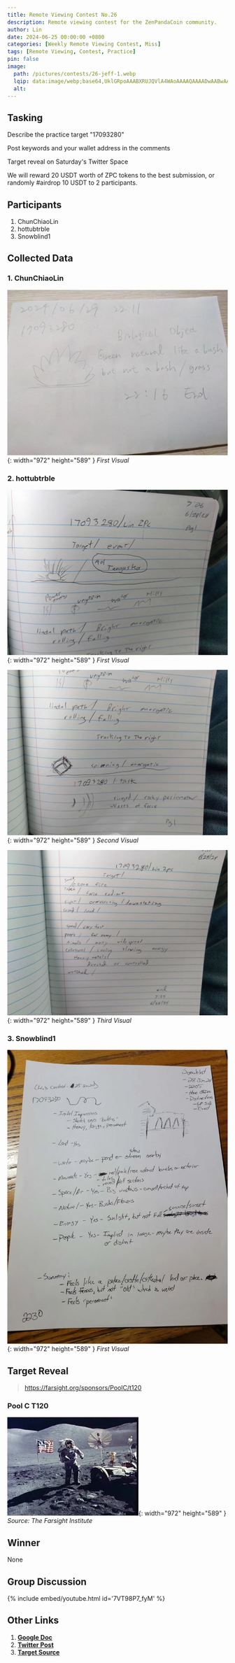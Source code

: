 ```yaml
---
title: Remote Viewing Contest No.26
description: Remote viewing contest for the ZenPandaCoin community.
author: Lin
date: 2024-06-25 00:00:00 +0800
categories: [Weekly Remote Viewing Contest, Miss]
tags: [Remote Viewing, Contest, Practice]
pin: false
image:
  path: /pictures/contests/26-jeff-1.webp
  lqip: data:image/webp;base64,UklGRpoAAABXRUJQVlA4WAoAAAAQAAAADwAABwAAQUxQSDIAAAARL0AmbZurmr57yyIiqE8oiG0bejIYEQTgqiDA9vqnsUSI6H+oAERp2HZ65qP/VIAWAFZQOCBCAAAA8AEAnQEqEAAIAAVAfCWkAALp8sF8rgRgAP7o9FDvMCkMde9PK7euH5M1m6VWoDXf2FkP3BqV0ZYbO6NA/VFIAAAA
  alt:
---
```


## Tasking

Describe the practice target "17093280"

Post keywords and your wallet address in the comments

Target reveal on Saturday's Twitter Space

We will reward 20 USDT worth of ZPC tokens to the best submission, or randomly #airdrop 10 USDT to 2 participants.


## Participants

1. ChunChiaoLin
2. hottubtrble
3. Snowblind1


## Collected Data

### 1. ChunChiaoLin

![Desktop View](/pictures/contests/26-lin-1.webp){: width="972" height="589" }
_First Visual_

### 2. hottubtrble

![Desktop View](/pictures/contests/26-jeff-1.webp){: width="972" height="589" }
_First Visual_

![Desktop View](/pictures/contests/26-jeff-2.webp){: width="972" height="589" }
_Second Visual_

![Desktop View](/pictures/contests/26-jeff-3.webp){: width="972" height="589" }
_Third Visual_

### 3. Snowblind1

![Desktop View](/pictures/contests/26-snowblind-1.webp){: width="972" height="589" }
_First Visual_


## Target Reveal

> https://farsight.org/sponsors/PoolC/t120


### Pool C T120

![Desktop View](/pictures/contests/26-target-1.webp){: width="972" height="589" }
_Source: The Farsight Institute_


## Winner

None


## Group Discussion

{% include embed/youtube.html id='7VT98P7_fyM' %}


## Other Links

1. [**Google Doc**][Google Doc]
2. [**Twitter Post**][Twitter Post]
3. [**Target Source**][Target Source]


[Google Doc]: https://docs.google.com/document/d/1wQKLrbPE0SBxpcD6DJRgsjNDGylzduaOXbgOrhbKr7Y/edit
[Twitter Post]: https://x.com/ZenPandaCoin/status/1805464582284263761
[Target Source]: https://farsight.org/sponsors/PoolC/jumbledpoollistC